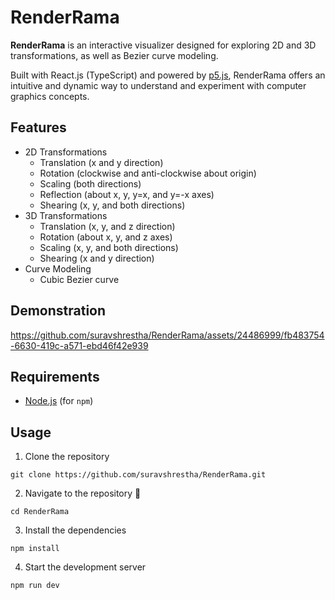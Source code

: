 # RenderRama

**RenderRama** is an interactive visualizer designed for exploring 2D and 3D transformations, as well as Bezier curve modeling.

Built with React.js (TypeScript) and powered by [p5.js](https://github.com/processing/p5.js), RenderRama offers an intuitive and dynamic way to understand and experiment with computer graphics concepts.

## Features

- 2D Transformations
  - Translation (x and y direction)
  - Rotation (clockwise and anti-clockwise about origin)
  - Scaling (both directions)
  - Reflection (about x, y, y=x, and y=-x axes)
  - Shearing (x, y, and both directions)
- 3D Transformations
  - Translation (x, y, and z direction)
  - Rotation (about x, y, and z axes)
  - Scaling (x, y, and both directions)
  - Shearing (x and y direction)
- Curve Modeling
  - Cubic Bezier curve

## Demonstration

https://github.com/suravshrestha/RenderRama/assets/24486999/fb483754-6630-419c-a571-ebd46f42e939

## Requirements

- [Node.js](https://nodejs.org/en/) (for `npm`)

## Usage

1. Clone the repository

```
git clone https://github.com/suravshrestha/RenderRama.git
```

2. Navigate to the repository :open_file_folder:

```
cd RenderRama
```

3. Install the dependencies

```
npm install
```

4. Start the development server

```
npm run dev
```

